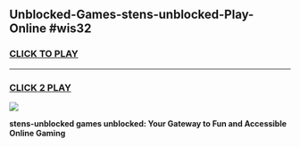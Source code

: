 
## Unblocked-Games-stens-unblocked-Play-Online #wis32
<h3>
<a href="https://news.freeplayer.one?title=stens-unblocked&ref=3">CLICK TO PLAY</a></h3>
<hr>

<h3>
<a href="https://news.freeplayer.one?title=stens-unblocked&ref=3">CLICK 2 PLAY</a>
  
</h3>

<a href="https://news.freeplayer.one?title=stens-unblocked&ref=3"><img src="https://clearcache.store/games.png"></a>


**stens-unblocked games unblocked: Your Gateway to Fun and Accessible Online Gaming**
